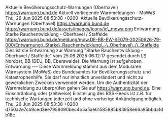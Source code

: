 Aktuelle Bevölkerungsschutz-Warnungen (Oberhavel) https://warnung.bund.de Aktuell vorliegende Warnmeldungen - MoWaS Thu, 26 Jun 2025 08:53:38 +0200 ![]() Aktuelle Bevölkerungsschutz-Warnungen (Oberhavel) https://warnung.bund.de https://warnung.bund.de/assets/images/icons/ic\_mowa.png Entwarnung: Starke Rauchentwicklung - Oberhavel / Staffelde https://warnung.bund.de/meldung/mow.DE-BB-EW-SE079-20250626-79-000/Entwarnung:\_Starke\_Rauchentwicklung\_-\_Oberhavel\_/\_Staffelde Dies ist die Entwarnung zur Warnung "Starke Rauchentwicklung - Oberhavel / Staffelde" vom 25.06.2025 06:12:17 gesendet durch LS Nordost, BB (DEU, BB, Eberswalde). Die Warnung ist aufgehoben. Entwarnung ---
Diese Warnmeldung stammt aus dem Modularen Warnsystem (MoWaS) des Bundesamtes für Bevölkerungsschutz und Katastrophenhilfe.
Sie darf nur inhaltlich unverändert und nicht zu gewerblichen Zwecken verwendet werden.
Um die Authentizität der Warnmeldung zu überprüfen gehen Sie auf https://warnung.bund.de.
Eine Einschränkung oder (zeitweise) Einstellung des RSS-Feeds ist z.B. für technische Wartungen jederzeit und ohne vorherige Ankündigung möglich. Thu, 26 Jun 2025 08:53:38 +0200 d750a2e7cb9ced3ee7959090bec4b5a5ae61585985b83958e66a95bbda1db18c
